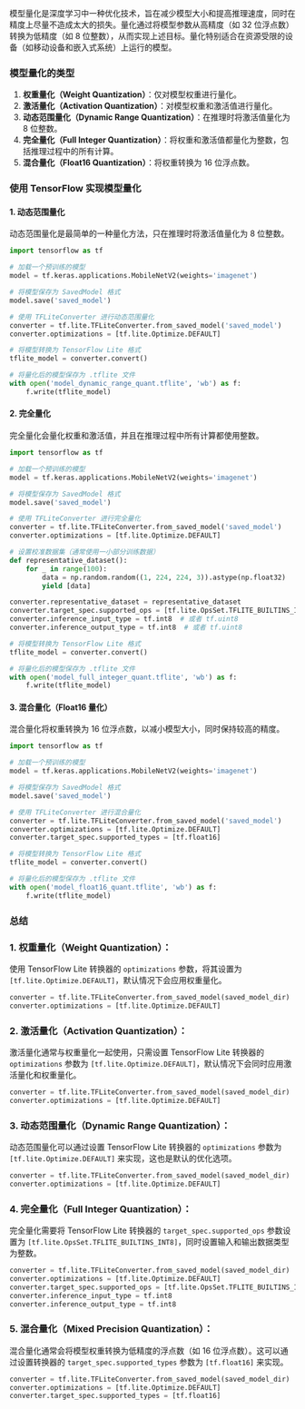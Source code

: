 
模型量化是深度学习中一种优化技术，旨在减少模型大小和提高推理速度，同时在精度上尽量不造成太大的损失。量化通过将模型参数从高精度（如 32 位浮点数）转换为低精度（如 8 位整数），从而实现上述目标。量化特别适合在资源受限的设备（如移动设备和嵌入式系统）上运行的模型。

### 模型量化的类型

1.  **权重量化（Weight Quantization）**：仅对模型权重进行量化。
2.  **激活量化（Activation Quantization）**：对模型权重和激活值进行量化。
3.  **动态范围量化（Dynamic Range Quantization）**：在推理时将激活值量化为 8 位整数。
4.  **完全量化（Full Integer Quantization）**：将权重和激活值都量化为整数，包括推理过程中的所有计算。
5.  **混合量化（Float16 Quantization）**：将权重转换为 16 位浮点数。
### 使用 TensorFlow 实现模型量化

#### 1. 动态范围量化

动态范围量化是最简单的一种量化方法，只在推理时将激活值量化为 8 位整数。

~~~py
import tensorflow as tf

# 加载一个预训练的模型
model = tf.keras.applications.MobileNetV2(weights='imagenet')

# 将模型保存为 SavedModel 格式
model.save('saved_model')

# 使用 TFLiteConverter 进行动态范围量化
converter = tf.lite.TFLiteConverter.from_saved_model('saved_model')
converter.optimizations = [tf.lite.Optimize.DEFAULT]

# 将模型转换为 TensorFlow Lite 格式
tflite_model = converter.convert()

# 将量化后的模型保存为 .tflite 文件
with open('model_dynamic_range_quant.tflite', 'wb') as f:
    f.write(tflite_model)
~~~

#### 2. 完全量化

完全量化会量化权重和激活值，并且在推理过程中所有计算都使用整数。
~~~py
import tensorflow as tf

# 加载一个预训练的模型
model = tf.keras.applications.MobileNetV2(weights='imagenet')

# 将模型保存为 SavedModel 格式
model.save('saved_model')

# 使用 TFLiteConverter 进行完全量化
converter = tf.lite.TFLiteConverter.from_saved_model('saved_model')
converter.optimizations = [tf.lite.Optimize.DEFAULT]

# 设置校准数据集（通常使用一小部分训练数据）
def representative_dataset():
    for _ in range(100):
        data = np.random.random((1, 224, 224, 3)).astype(np.float32)
        yield [data]

converter.representative_dataset = representative_dataset
converter.target_spec.supported_ops = [tf.lite.OpsSet.TFLITE_BUILTINS_INT8]
converter.inference_input_type = tf.int8  # 或者 tf.uint8
converter.inference_output_type = tf.int8  # 或者 tf.uint8

# 将模型转换为 TensorFlow Lite 格式
tflite_model = converter.convert()

# 将量化后的模型保存为 .tflite 文件
with open('model_full_integer_quant.tflite', 'wb') as f:
    f.write(tflite_model)
~~~

#### 3. 混合量化（Float16 量化）

混合量化将权重转换为 16 位浮点数，以减小模型大小，同时保持较高的精度。
~~~py
import tensorflow as tf

# 加载一个预训练的模型
model = tf.keras.applications.MobileNetV2(weights='imagenet')

# 将模型保存为 SavedModel 格式
model.save('saved_model')

# 使用 TFLiteConverter 进行混合量化
converter = tf.lite.TFLiteConverter.from_saved_model('saved_model')
converter.optimizations = [tf.lite.Optimize.DEFAULT]
converter.target_spec.supported_types = [tf.float16]

# 将模型转换为 TensorFlow Lite 格式
tflite_model = converter.convert()

# 将量化后的模型保存为 .tflite 文件
with open('model_float16_quant.tflite', 'wb') as f:
    f.write(tflite_model)
~~~

### 总结
### 1. 权重量化（Weight Quantization）：

使用 TensorFlow Lite 转换器的 `optimizations` 参数，将其设置为 `[tf.lite.Optimize.DEFAULT]`，默认情况下会应用权重量化。
~~~py
converter = tf.lite.TFLiteConverter.from_saved_model(saved_model_dir)
converter.optimizations = [tf.lite.Optimize.DEFAULT]
~~~

### 2. 激活量化（Activation Quantization）：
激活量化通常与权重量化一起使用，只需设置 TensorFlow Lite 转换器的 `optimizations` 参数为 `[tf.lite.Optimize.DEFAULT]`，默认情况下会同时应用激活量化和权重量化。
~~~py
converter = tf.lite.TFLiteConverter.from_saved_model(saved_model_dir)
converter.optimizations = [tf.lite.Optimize.DEFAULT]
~~~

### 3. 动态范围量化（Dynamic Range Quantization）：

动态范围量化可以通过设置 TensorFlow Lite 转换器的 `optimizations` 参数为 `[tf.lite.Optimize.DEFAULT]` 来实现，这也是默认的优化选项。

~~~py
converter = tf.lite.TFLiteConverter.from_saved_model(saved_model_dir)
converter.optimizations = [tf.lite.Optimize.DEFAULT]
~~~

### 4. 完全量化（Full Integer Quantization）：

完全量化需要将 TensorFlow Lite 转换器的 `target_spec.supported_ops` 参数设置为 `[tf.lite.OpsSet.TFLITE_BUILTINS_INT8]`，同时设置输入和输出数据类型为整数。
~~~py
converter = tf.lite.TFLiteConverter.from_saved_model(saved_model_dir)
converter.optimizations = [tf.lite.Optimize.DEFAULT]
converter.target_spec.supported_ops = [tf.lite.OpsSet.TFLITE_BUILTINS_INT8]
converter.inference_input_type = tf.int8
converter.inference_output_type = tf.int8
~~~

### 5. 混合量化（Mixed Precision Quantization）：

混合量化通常会将模型权重转换为低精度的浮点数（如 16 位浮点数）。这可以通过设置转换器的 `target_spec.supported_types` 参数为 `[tf.float16]` 来实现。
~~~py
converter = tf.lite.TFLiteConverter.from_saved_model(saved_model_dir)
converter.optimizations = [tf.lite.Optimize.DEFAULT]
converter.target_spec.supported_types = [tf.float16]
~~~
<!--stackedit_data:
eyJoaXN0b3J5IjpbMjEyNDgzMzI3MiwtMTE4MzM1NDIyOV19
-->